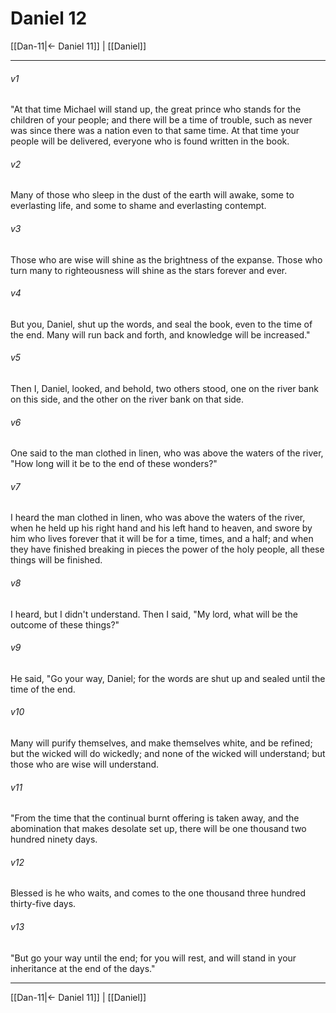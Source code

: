 # Daniel 12

[[Dan-11|← Daniel 11]] | [[Daniel]]
***



###### v1 
"At that time Michael will stand up, the great prince who stands for the children of your people; and there will be a time of trouble, such as never was since there was a nation even to that same time. At that time your people will be delivered, everyone who is found written in the book. 

###### v2 
Many of those who sleep in the dust of the earth will awake, some to everlasting life, and some to shame and everlasting contempt. 

###### v3 
Those who are wise will shine as the brightness of the expanse. Those who turn many to righteousness will shine as the stars forever and ever. 

###### v4 
But you, Daniel, shut up the words, and seal the book, even to the time of the end. Many will run back and forth, and knowledge will be increased." 

###### v5 
Then I, Daniel, looked, and behold, two others stood, one on the river bank on this side, and the other on the river bank on that side. 

###### v6 
One said to the man clothed in linen, who was above the waters of the river, "How long will it be to the end of these wonders?" 

###### v7 
I heard the man clothed in linen, who was above the waters of the river, when he held up his right hand and his left hand to heaven, and swore by him who lives forever that it will be for a time, times, and a half; and when they have finished breaking in pieces the power of the holy people, all these things will be finished. 

###### v8 
I heard, but I didn't understand. Then I said, "My lord, what will be the outcome of these things?" 

###### v9 
He said, "Go your way, Daniel; for the words are shut up and sealed until the time of the end. 

###### v10 
Many will purify themselves, and make themselves white, and be refined; but the wicked will do wickedly; and none of the wicked will understand; but those who are wise will understand. 

###### v11 
"From the time that the continual burnt offering is taken away, and the abomination that makes desolate set up, there will be one thousand two hundred ninety days. 

###### v12 
Blessed is he who waits, and comes to the one thousand three hundred thirty-five days. 

###### v13 
"But go your way until the end; for you will rest, and will stand in your inheritance at the end of the days."

***
[[Dan-11|← Daniel 11]] | [[Daniel]]
